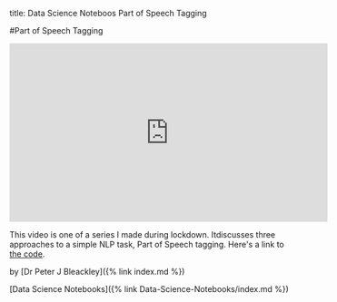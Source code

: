 title: Data Science Noteboos Part of Speech Tagging

#Part of Speech Tagging

<iframe width="560" height="315" src="https://www.youtube.com/embed/UDa7YIPqpiA" title="YouTube video player" frameborder="0" allow="accelerometer; autoplay; clipboard-write; encrypted-media; gyroscope; picture-in-picture" allowfullscreen></iframe>

This video is one of a series I made during lockdown. Itdiscusses three approaches to a simple NLP task, Part of Speech tagging. Here's a link to [the code](https://gesis.mybinder.org/binder/v2/gh/PeteBleackley/ask-a-data-scientist/780aa74550de278b2ec31f8fbb8dd81af3227fb5).

by [Dr Peter J Bleackley]({% link index.md %})

[Data Science Notebooks]({% link Data-Science-Notebooks/index.md %})
